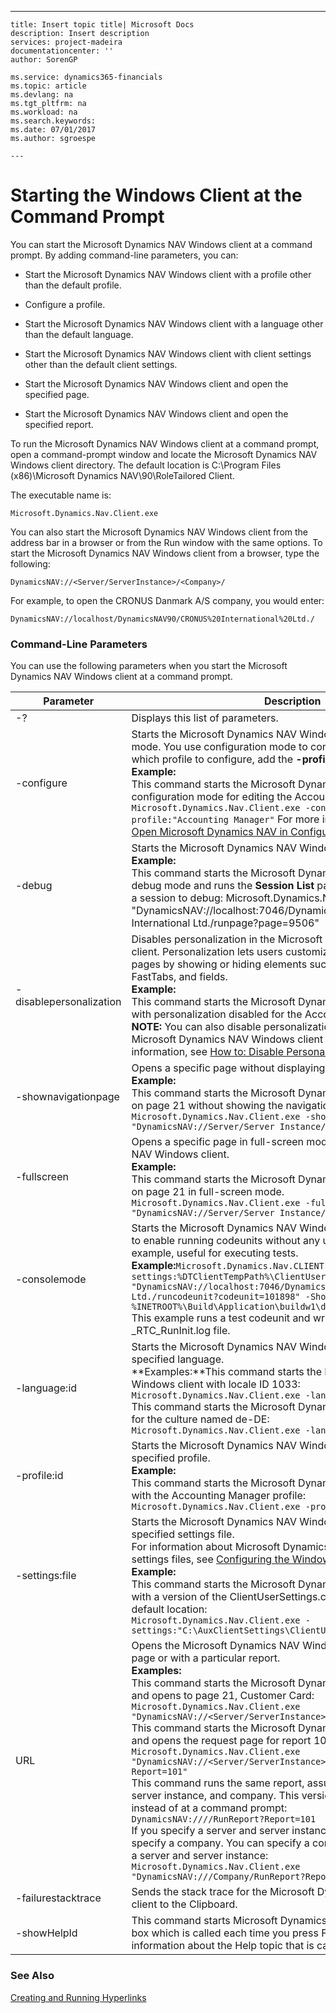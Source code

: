 ---
    title: Insert topic title| Microsoft Docs
    description: Insert description
    services: project-madeira
    documentationcenter: ''
    author: SorenGP

    ms.service: dynamics365-financials
    ms.topic: article
    ms.devlang: na
    ms.tgt_pltfrm: na
    ms.workload: na
    ms.search.keywords:
    ms.date: 07/01/2017
    ms.author: sgroespe

    ---
# Starting the Windows Client at the Command Prompt
You can start the Microsoft Dynamics NAV Windows client at a command prompt. By adding command-line parameters, you can:

* Start the Microsoft Dynamics NAV Windows client with a profile other than the default profile.

* Configure a profile.

* Start the Microsoft Dynamics NAV Windows client with a language other than the default language.

* Start the Microsoft Dynamics NAV Windows client with client settings other than the default client settings.

* Start the Microsoft Dynamics NAV Windows client and open the specified page.

* Start the Microsoft Dynamics NAV Windows client and open the specified report.

To run the Microsoft Dynamics NAV Windows client at a command prompt, open a command-prompt window and locate the Microsoft Dynamics NAV Windows client directory. The default location is C:\Program Files (x86)\Microsoft Dynamics NAV\90\RoleTailored Client.

The executable name is:
```
Microsoft.Dynamics.Nav.Client.exe
```
You can also start the Microsoft Dynamics NAV Windows client from the address bar in a browser or from the Run window with the same options. To start the Microsoft Dynamics NAV Windows client from a browser, type the following:

```
DynamicsNAV://<Server/ServerInstance>/<Company>/
```
For example, to open the CRONUS Danmark A/S company, you would enter:

```
DynamicsNAV://localhost/DynamicsNAV90/CRONUS%20International%20Ltd./
```
### Command-Line Parameters
You can use the following parameters when you start the Microsoft Dynamics NAV Windows client at a command prompt.



Parameter  |Description  
---------|---------
-?     |       Displays this list of parameters.  
-configure     | Starts the Microsoft Dynamics NAV Windows client in configuration mode. You use configuration mode to configure a profile. To specify which profile to configure, add the **-profile** parameter.<br/>**Example:**<br/>This command starts the Microsoft Dynamics NAV Windows client in configuration mode for editing the Accounting Manager profile: `Microsoft.Dynamics.Nav.Client.exe -configure -profile:"Accounting Manager"` For more information, see [How to: Open Microsoft Dynamics NAV in Configuration Mode](../SetupAndAdministration/how-to-open-microsoft-dynamics-nav-in-configuration-mode.md).       
-debug     |Starts the Microsoft Dynamics NAV Windows client in debug mode.<br/>**Example:**<br/>This command starts the Microsoft Dynamics NAV Windows client in debug mode and runs the **Session List** page so that you can select a session to debug: Microsoft.Dynamics.Nav.Client.exe –debug "DynamicsNAV://localhost:7046/DynamicsNAV90 /CRONUS International Ltd./runpage?page=9506"         
-disablepersonalization     |Disables personalization in the Microsoft Dynamics NAV Windows client. Personalization lets users customize their Role Center and pages by showing or hiding elements such as actions, FactBoxes, FastTabs, and fields.<br/>**Example:**<br/>This command starts the Microsoft Dynamics NAV Windows client with personalization disabled for the Accounting Manager profile: <br/>**NOTE:** You can also disable personalization for users based on their Microsoft Dynamics NAV Windows client profile. For more information, see [How to: Disable Personalization](../SetupAndAdministration/how-to-disable-personalization.md).         
-shownavigationpage     |Opens a specific page without displaying the navigation page.<br/>**Example:**<br/>This command starts the Microsoft Dynamics NAV Windows client on page 21 without showing the navigation page.<br/>`Microsoft.Dynamics.Nav.Client.exe -shownavigationpage:0 "DynamicsNAV://Server/Server Instance/Company/RunPage?Page=21"`      
-fullscreen     |Opens a specific page in full-screen mode in Microsoft Dynamics NAV Windows client.<br/>**Example:**<br/>This command starts the Microsoft Dynamics NAV Windows client on page 21 in full-screen mode.<br/>`Microsoft.Dynamics.Nav.Client.exe -fullscreen "DynamicsNAV://Server/Server Instance/Company/RunPage?Page=21"`  
-consolemode     |Starts the Microsoft Dynamics NAV Windows client in console mode to enable running codeunits without any user interface. This is, for example, useful for executing tests.<br/>**Example:**`Microsoft.Dynamics.Nav.CLIENT.exe -consolemode -settings:%DTClientTempPath%\ClientUserSettings.config "DynamicsNAV://localhost:7046/DynamicsNav/CRONUS International Ltd./runcodeunit?codeunit=101898" -ShowNavigationPage:0 > %INETROOT%\Build\Application\buildw1\databases\_RTC_RunInit.log`<br/>This example runs a test codeunit and writes the result to the _RTC_RunInit.log file.         
-language:id     |Starts the Microsoft Dynamics NAV Windows client with the specified language.<br/>**Examples:**This command starts the Microsoft Dynamics NAV Windows client with locale ID 1033:<br/>`Microsoft.Dynamics.Nav.Client.exe -language:1033`<br/>This command starts the Microsoft Dynamics NAV Windows client for the culture named de-DE:<br/>`Microsoft.Dynamics.Nav.Client.exe -language:de-DE`         
-profile:id     |Starts the Microsoft Dynamics NAV Windows client with the specified profile.<br/>**Example:**<br/>This command starts the Microsoft Dynamics NAV Windows client with the Accounting Manager profile:<br/>`Microsoft.Dynamics.Nav.Client.exe -profile:"Accounting Manager"`        
-settings:file    |Starts the Microsoft Dynamics NAV Windows client with the specified settings file.<br/>For information about Microsoft Dynamics NAV Windows client settings files, see [Configuring the Windows Client](Configuring%20the%20Windows%20Client.md).<br/>**Example:**<br/>This command starts the Microsoft Dynamics NAV Windows client with a version of the ClientUserSettings.config file that is not at the default location:<br/>`Microsoft.Dynamics.Nav.Client.exe -settings:"C:\AuxClientSettings\ClientUserSettings.config" `        
URL    |Opens the Microsoft Dynamics NAV Windows client to a particular page or with a particular report.<br/>**Examples:**<br/>This command starts the Microsoft Dynamics NAV Windows client and opens to page 21, Customer Card:<br/>`Microsoft.Dynamics.Nav.Client.exe "DynamicsNAV://<Server/ServerInstance>/Company/RunPage?Page=21"`<br/>This command starts the Microsoft Dynamics NAV Windows client and opens the request page for report 101, Customer List:<br/>`Microsoft.Dynamics.Nav.Client.exe "DynamicsNAV://<Server/ServerInstance>/Company/RunReport?Report=101"`<br/>This command runs the same report, assuming the default server, server instance, and company. This version runs from a browser instead of at a command prompt:<br/>`DynamicsNAV:////RunReport?Report=101`<br/>If you specify a server and server instance, then you must also specify a company. You can specify a company without specifying a server and server instance:<br/>`Microsoft.Dynamics.Nav.Client.exe "DynamicsNAV:///Company/RunReport?Report=101"`         
-failurestacktrace    |Sends the stack trace for the Microsoft Dynamics NAV Windows client to the Clipboard.         
-showHelpId    |This command starts Microsoft Dynamics NAV and enables a dialog box which is called each time you press F1. This dialog box displays information about the Help topic that is called from the current page.         

### See Also
[Creating and Running Hyperlinks](Creating%20and%20Running%20Hyperlinks.md)

